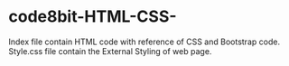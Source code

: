 # code8bit-HTML-CSS-

Index file contain HTML code with reference of CSS and Bootstrap code. 
Style.css file contain the External Styling of web page.
